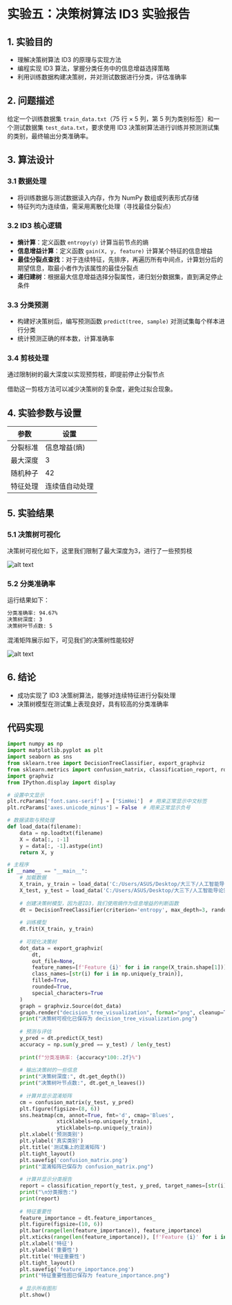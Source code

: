 # 实验五：决策树算法 ID3 实验报告

## 1. 实验目的
- 理解决策树算法 ID3 的原理与实现方法  
- 编程实现 ID3 算法，掌握分类任务中的信息增益选择策略  
- 利用训练数据构建决策树，并对测试数据进行分类，评估准确率  

## 2. 问题描述
给定一个训练数据集 `train_data.txt`（75 行 × 5 列，第 5 列为类别标签）和一个测试数据集 `test_data.txt`，要求使用 ID3 决策树算法进行训练并预测测试集的类别，最终输出分类准确率。

## 3. 算法设计
### 3.1 数据处理
- 将训练数据与测试数据读入内存，作为 NumPy 数组或列表形式存储  
- 特征列均为连续值，需采用离散化处理（寻找最佳分裂点）

### 3.2 ID3 核心逻辑
- **熵计算**：定义函数 `entropy(y)` 计算当前节点的熵  
- **信息增益计算**：定义函数 `gain(X, y, feature)` 计算某个特征的信息增益  
- **最佳分裂点查找**：对于连续特征，先排序，再遍历所有中间点，计算划分后的期望信息，取最小者作为该属性的最佳分裂点  
- **递归建树**：根据最大信息增益选择分裂属性，递归划分数据集，直到满足停止条件

### 3.3 分类预测
- 构建好决策树后，编写预测函数 `predict(tree, sample)` 对测试集每个样本进行分类  
- 统计预测正确的样本数，计算准确率  

### 3.4 剪枝处理
通过限制树的最大深度以实现预剪枝，即提前停止分裂节点

借助这一剪枝方法可以减少决策树的复杂度，避免过拟合现象。

## 4. 实验参数与设置
| 参数 | 设置 |
|------|------|
| 分裂标准 | 信息增益(熵) |
| 最大深度 | 3 |
| 随机种子 | 42 |
| 特征处理 | 连续值自动处理 |

## 5. 实验结果
### 5.1 决策树可视化

决策树可视化如下，这里我们限制了最大深度为3，进行了一些预剪枝

![alt text](image.png)

### 5.2 分类准确率
运行结果如下：
```txt
分类准确率: 94.67%
决策树深度: 3
决策树叶节点数: 5
```

混淆矩阵展示如下，可见我们的决策树性能较好

![alt text](image-1.png)

## 6. 结论
- 成功实现了 ID3 决策树算法，能够对连续特征进行分裂处理  
- 决策树模型在测试集上表现良好，具有较高的分类准确率 

## 代码实现
```py
import numpy as np
import matplotlib.pyplot as plt
import seaborn as sns
from sklearn.tree import DecisionTreeClassifier, export_graphviz
from sklearn.metrics import confusion_matrix, classification_report, roc_curve, auc, precision_recall_curve
import graphviz
from IPython.display import display

# 设置中文显示
plt.rcParams['font.sans-serif'] = ['SimHei']  # 用来正常显示中文标签
plt.rcParams['axes.unicode_minus'] = False  # 用来正常显示负号

# 数据读取与预处理
def load_data(filename):
    data = np.loadtxt(filename)
    X = data[:, :-1]
    y = data[:, -1].astype(int)
    return X, y

# 主程序
if __name__ == "__main__":
    # 加载数据
    X_train, y_train = load_data('C:/Users/ASUS/Desktop/大三下/人工智能导论实验/实验五决策树算法/traindata.txt')
    X_test, y_test = load_data('C:/Users/ASUS/Desktop/大三下/人工智能导论实验/实验五决策树算法/testdata.txt')
    
    # 创建决策树模型，因为是ID3，我们使用熵作为信息增益的判断函数
    dt = DecisionTreeClassifier(criterion='entropy', max_depth=3, random_state=42)
    
    # 训练模型
    dt.fit(X_train, y_train)
    
    # 可视化决策树
    dot_data = export_graphviz(
        dt,
        out_file=None,
        feature_names=[f'Feature {i}' for i in range(X_train.shape[1])],
        class_names=[str(i) for i in np.unique(y_train)],
        filled=True,
        rounded=True,
        special_characters=True
    )
    graph = graphviz.Source(dot_data)
    graph.render("decision_tree_visualization", format="png", cleanup=True)
    print("决策树可视化已保存为 decision_tree_visualization.png")
    
    # 预测与评估
    y_pred = dt.predict(X_test)
    accuracy = np.sum(y_pred == y_test) / len(y_test)
    
    print(f"分类准确率: {accuracy*100:.2f}%")
    
    # 输出决策树的一些信息
    print("决策树深度:", dt.get_depth())
    print("决策树叶节点数:", dt.get_n_leaves())
    
    # 计算并显示混淆矩阵
    cm = confusion_matrix(y_test, y_pred)
    plt.figure(figsize=(8, 6))
    sns.heatmap(cm, annot=True, fmt='d', cmap='Blues', 
                xticklabels=np.unique(y_train),
                yticklabels=np.unique(y_train))
    plt.xlabel('预测类别')
    plt.ylabel('真实类别')
    plt.title('测试集上的混淆矩阵')
    plt.tight_layout()
    plt.savefig('confusion_matrix.png')
    print("混淆矩阵已保存为 confusion_matrix.png")
    
    # 计算并显示分类报告
    report = classification_report(y_test, y_pred, target_names=[str(i) for i in np.unique(y_train)])
    print("\n分类报告:")
    print(report)
    
    # 特征重要性
    feature_importance = dt.feature_importances_
    plt.figure(figsize=(10, 6))
    plt.bar(range(len(feature_importance)), feature_importance)
    plt.xticks(range(len(feature_importance)), [f'Feature {i}' for i in range(len(feature_importance))])
    plt.xlabel('特征')
    plt.ylabel('重要性')
    plt.title('特征重要性')
    plt.tight_layout()
    plt.savefig('feature_importance.png')
    print("特征重要性图已保存为 feature_importance.png")
    
    # 显示所有图形
    plt.show()

```